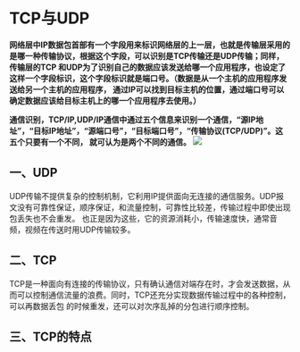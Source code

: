 # TCP与UDP
**网络层中IP数据包首部有一个字段用来标识网络层的上一层，也就是传输层采用的是哪一种传输协议，根据这个字段，可以识别是TCP传输还是UDP传输；同样，传输层的TCP
和UDP为了识别自己的数据应该发送给哪一个应用程序，也设定了这样一个字段标识，这个字段标识就是端口号。（数据是从一个主机的应用程序发送给另一个主机的应用程序，
通过IP可以找到目标主机的位置，通过端口号可以确定数据应该给目标主机上的哪一个应用程序去使用。）**

**通信识别，TCP/IP,UDP/IP通信中通过五个信息来识别一个通信，“源IP地址”，“目标IP地址”，“源端口号”，“目标端口号”，“传输协议(TCP/UDP)”。这五个只要有一个不同，
就可认为是两个不同的通信。**
![](https://github.com/daacheng/PythonBasic/blob/master/pic/tcpudpport.png)
## 一、UDP
UDP传输不提供复杂的控制机制，它利用IP提供面向无连接的通信服务。UDP报文没有可靠性保证，顺序保证，和流量控制，可靠性比较差，传输过程中即使出现包丢失也不会重发。
也正是因为这些，它的资源消耗小，传输速度快，通常音频，视频在传送时用UDP传输较多。
## 二、TCP
TCP是一种面向有连接的传输协议，只有确认通信对端存在时，才会发送数据，从而可以控制通信流量的浪费。同时，TCP还充分实现数据传输过程中的各种控制，可以再数据丢包
的时候重发，还可以对次序乱掉的分包进行顺序控制。
## 三、TCP的特点
